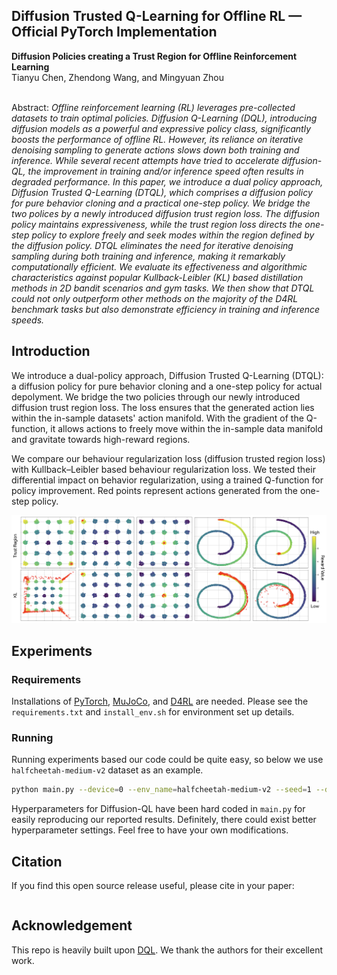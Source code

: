 ##  Diffusion Trusted Q-Learning for Offline RL &mdash; Official PyTorch Implementation

**Diffusion Policies creating a Trust Region for Offline Reinforcement Learning**<br>
Tianyu Chen, Zhendong Wang, and Mingyuan Zhou <br> 
<br>

Abstract: *Offline reinforcement learning (RL) leverages pre-collected 
datasets to train optimal policies. Diffusion Q-Learning (DQL), introducing 
diffusion models as a powerful and expressive policy class, significantly 
boosts the performance of offline RL. However, its reliance on iterative 
denoising sampling to generate actions slows down both training and 
inference. While several recent attempts have tried to accelerate 
diffusion-QL, the improvement in training and/or inference speed often 
results in degraded performance. In this paper, we introduce a dual 
policy approach, Diffusion Trusted Q-Learning (DTQL), which comprises a 
diffusion policy for pure behavior cloning and a practical one-step policy. 
We bridge the two polices by a newly introduced diffusion trust region 
loss. The diffusion policy maintains expressiveness, while the trust 
region loss directs the one-step policy to explore freely and seek 
modes within the region defined by the diffusion policy. DTQL 
eliminates the need for iterative denoising sampling during both training 
and inference, making it remarkably computationally efficient. We 
evaluate its effectiveness and algorithmic characteristics against 
popular Kullback-Leibler (KL) based distillation methods in 2D bandit 
scenarios and gym tasks. We then show that DTQL could not only outperform 
other methods on the majority of the D4RL benchmark tasks but also 
demonstrate efficiency in training and inference speeds.*

## Introduction

We introduce a dual-policy approach, Diffusion Trusted Q-Learning (DTQL): a diffusion policy for pure behavior cloning and a one-step policy for actual depolyment. 
We bridge the two policies through our newly introduced diffusion trust region loss. 
The loss ensures that the generated action lies within the in-sample datasets' action manifold. 
With the gradient of the Q-function, it allows actions to freely move within the in-sample data manifold and gravitate towards high-reward regions. 

We compare our behaviour regularization loss (diffusion trusted region loss) with Kullback–Leibler based behaviour regularization loss. We tested their differential impact on behavior regularization, using a trained Q-function for policy improvement. Red points represent actions generated from the one-step policy.

![DTQL](./assets/DTQL_toy.png)


## Experiments

### Requirements
Installations of [PyTorch](https://pytorch.org/), [MuJoCo](https://github.com/deepmind/mujoco), and [D4RL](https://github.com/Farama-Foundation/D4RL) are needed. Please see the ``requirements.txt`` and ``install_env.sh`` for environment set up details.

### Running
Running experiments based our code could be quite easy, so below we use `halfcheetah-medium-v2` dataset as an example. 

```.bash
python main.py --device=0 --env_name=halfcheetah-medium-v2 --seed=1 --dir=results
```

Hyperparameters for Diffusion-QL have been hard coded in `main.py` for easily reproducing our reported results. 
Definitely, there could exist better hyperparameter settings. Feel free to have your own modifications. 

## Citation

If you find this open source release useful, please cite in your paper:
```

```

## Acknowledgement
This repo is heavily built upon [DQL](https://github.com/Zhendong-Wang/Diffusion-Policies-for-Offline-RL). We thank the authors for their excellent work.